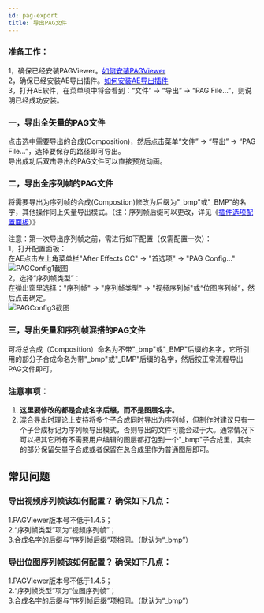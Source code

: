 ```yaml
---
id: pag-export
title: 导出PAG文件
---
```


### 准备工作：
1，确保已经安装PAGViewer。[<font color=blue>如何安装PAGViewer</font>](/docs/install.html)<br/>
2，确保已经安装AE导出插件。[<font color=blue>如何安装AE导出插件</font>](/docs/install-PAGExporter.html)<br/>
3，打开AE软件，在菜单项中将会看到：“文件” -> “导出” -> “PAG File...”，则说明已经成功安装。<br/>

### 一，导出全矢量的PAG文件

点击选中需要导出的合成(Composition)，然后点击菜单“文件” -> “导出” -> “PAG File...”，选择要保存的路径即可导出。<br/>
导出成功后双击导出的PAG文件可以直接预览动画。<br/>


### 二，导出全序列帧的PAG文件

将需要导出为序列帧的合成(Compostion)修改为后缀为"_bmp"或"_BMP"的名字，其他操作同上矢量导出模式。（注：序列帧后缀可以更改，详见《[<font color=blue>插件选项配置面板</font>](/docs/plugin-config.html)）》

注意：第一次导出序列帧之前，需进行如下配置（仅需配置一次）：<br/>
1，打开配置面板：<br/>
在AE点击左上角菜单栏"After Effects CC" -> "首选项" -> "PAG Config..."<br/>
![PAGConfig1截图](/img/docs/PAGConfig1.jpg)
<br/>
2，选择“序列帧类型”：<br/>
在弹出窗里选择："序列帧" -> "序列帧类型" -> "视频序列帧"或“位图序列帧”，然后点击确定。<br/>
![PAGConfig3截图](/img/docs/plugin_config3.jpg)

### 三，导出矢量和序列帧混搭的PAG文件
可将总合成（Composition）命名为不带"_bmp"或"_BMP"后缀的名字，它所引用的部分子合成命名为带"_bmp"或"_BMP"后缀的名字，然后按正常流程导出PAG文件即可。

### 注意事项：
1. **这里要修改的都是合成名字后缀，而不是图层名字。**
2. 混合导出时理论上支持将多个子合成同时导出为序列帧，但制作时建议只有一个子合成标记为序列帧导出模式，否则导出的文件可能会过于大。通常情况下可以把其它所有不需要用户编辑的图层都打包到一个"_bmp"子合成里，其余的部分保留矢量子合成或者保留在总合成里作为普通图层即可。


## 常见问题

### 导出视频序列帧该如何配置？ 确保如下几点：
1.PAGViewer版本号不低于1.4.5；<br/>
2.“序列帧类型”项为“视频序列帧”；<br/>
3.合成名字的后缀与“序列帧后缀”项相同。（默认为“_bmp”）<br/>

### 导出位图序列帧该如何配置？ 确保如下几点：
1.PAGViewer版本号不低于1.4.5；<br/>
2.“序列帧类型”项为“位图序列帧”；<br/>
3.合成名字的后缀与“序列帧后缀”项相同。（默认为“_bmp”）<br/>
